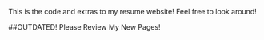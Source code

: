 This is the code and extras to my resume website! Feel free to look around!

##OUTDATED! Please Review My New Pages!

